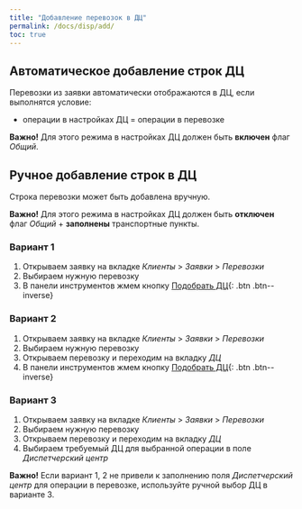 ```yaml
---
title: "Добавление перевозок в ДЦ"
permalink: /docs/disp/add/
toc: true
---
```


## Автоматическое добавление строк ДЦ
Перевозки из заявки автоматически отображаются в ДЦ,
если выполнятся условие:
-   операции в настройках ДЦ = операции в перевозке

**Важно!** Для этого режима в настройках ДЦ должен быть **включен** флаг *Общий*.

## Ручное добавление строк в ДЦ
Строка перевозки может быть добавлена вручную.

**Важно!** Для этого режима в настройках ДЦ должен быть **отключен** флаг *Общий* +
**заполнены** транспортные пункты.

### Вариант 1
1.  Открываем заявку на вкладке *Клиенты* > *Заявки* > *Перевозки*
2.  Выбираем нужную перевозку
3.  В панели инструментов жмем кнопку [Подобрать ДЦ](#link){: .btn .btn--inverse}

### Вариант 2
1.  Открываем заявку на вкладке *Клиенты* > *Заявки* > *Перевозки*
2.  Выбираем нужную перевозку
3.  Открываем перевозку и переходим на вкладку *ДЦ*
4.  В панели инструментов жмем кнопку [Подобрать ДЦ](#link){: .btn .btn--inverse}

### Вариант 3
1.  Открываем заявку на вкладке *Клиенты* > *Заявки* > *Перевозки*
2.  Выбираем нужную перевозку
3.  Открываем перевозку и переходим на вкладку *ДЦ*
4.  Выбираем требуемый ДЦ для выбранной операции в поле *Диспетчерский центр*

**Важно!** Если вариант 1, 2 не привели к заполнению поля *Диспетчерский центр* для операции в перевозке, используйте ручной выбор ДЦ в варианте 3.
